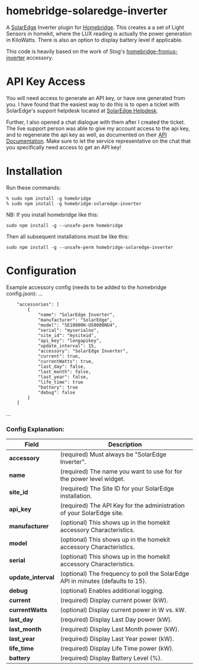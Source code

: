 # homebridge-solaredge-inverter
A [SolarEdge](https://www.solaredge.com) Inverter plugin for
[Homebridge](https://github.com/nfarina/homebridge).  This creates a a set of Light Sensors in homekit,
 where the LUX reading is actually the  power generation in KiloWatts.  There is also an option to display battery level if applicable.

This code is heavily based on the work of Stog's [homebridge-fronius-inverter](https://github.com/Stog/homebridge-fronius-inverter) accessory.

# API Key Access
You will need access to generate an API key, or have one generated from you.
I have found that the easiest way to do this is to open a ticket with SolarEdge's support helpdesk located at [SolarEdge Helpdesk](https://www.solaredge.com/us/service/support/cases).

Further, I also opened a chat dialogue with them after I created the ticket. The live support person was able to give my account access to the api key, and to regenerate the api key as well, as documented on their [API Documentation](https://www.solaredge.com/sites/default/files/se_monitoring_api.pdf).
Make sure to let the service representative on the chat that you specifically need access to get an API key!

# Installation
Run these commands:

    % sudo npm install -g homebridge
    % sudo npm install -g homebridge-solaredge-inverter


NB: If you install homebridge like this:

    sudo npm install -g --unsafe-perm homebridge

Then all subsequent installations must be like this:

    sudo npm install -g --unsafe-perm homebridge-solaredge-inverter

# Configuration

Example accessory config (needs to be added to the homebridge config.json):
 ...

		"accessories": [
			{
				"name": "SolarEdge Inverter",
				"manufacturer": "SolarEdge",
				"model": "SE10000H-US000BNU4",
				"serial": "myserialno",
				"site_id": "mysiteid",
				"api_key": "longapikey",
				"update_interval": 15,
				"accessory": "SolarEdge Inverter",
				"current": true,
				"currentWatts": true,
				"last_day": false,
				"last_month": false,
				"last_year": false,
				"life_time": true
				"battery": true
				"debug": false
			}
		]
 ...

### Config Explanation:

Field           						| Description
----------------------------|------------
**accessory**   						| (required) Must always be "SolarEdge Inverter".
**name**										| (required) The name you want to use for for the power level widget.
**site_id**  								| (required) The Site ID for your SolarEdge installation.
**api_key**		  						| (required) The API Key for the administration of your SolarEdge site.
**manufacturer**						| (optional) This shows up in the homekit accessory Characteristics.
**model**										| (optional) This shows up in the homekit accessory Characteristics.
**serial**									| (optional) This shows up in the homekit accessory Characteristics.
**update_interval**					| (optional) The frequency to poll the SolarEdge API in minutes (defaults to 15).
**debug**										| (optional) Enables additional logging.
**current**									| (required) Display current power (kW).
**currentWatts**						| (optional) Display current power in W vs. kW.
**last_day**								| (required) Display Last Day power (kW).
**last_month**							| (required) Display Last Month power (kW).
**last_year**								| (required) Display Last Year power (kW).
**life_time**								| (required) Display Life Time power (kW).
**battery**									| (required) Display Battery Level (%).


